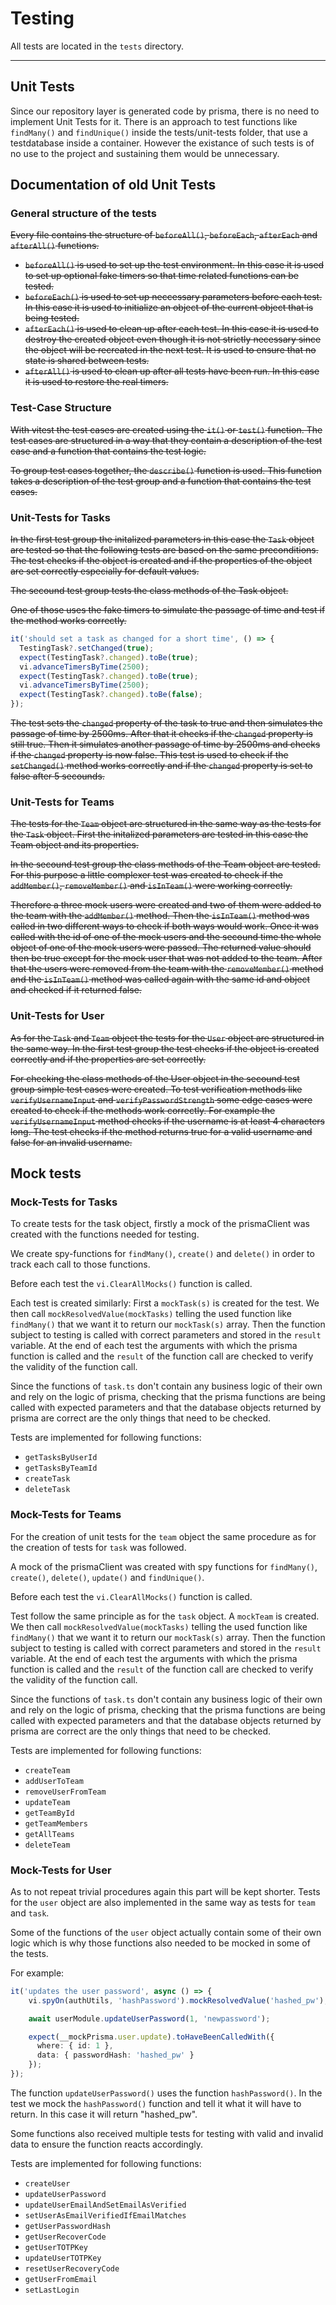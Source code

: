 # Testing

All tests are located in the `tests` directory.

---

## Unit Tests

Since our repository layer is generated code by prisma, there is no need to implement Unit Tests for it. There is an approach to test functions like `findMany()` and `findUnique()` inside the tests/unit-tests folder, that use a testdatabase inside a container. However the existance of such tests is of no use to the project and sustaining them would be unnecessary.

## Documentation of old Unit Tests
### General structure of the tests

~~Every file contains the structure of `beforeAll()`, `beforeEach`, `afterEach` and `afterAll()` functions.~~

- ~~`beforeAll()` is used to set up the test environment. In this case it is used to set up optional fake timers so that time related functions can be tested.~~
- ~~`beforeEach()` is used to set up neccessary parameters before each test. In this case it is used to initialize an object of the current object that is being tested.~~
- ~~`afterEach()` is used to clean up after each test. In this case it is used to destroy the created object even though it is not strictly necessary since the object will be recreated in the next test. It is used to ensure that no state is shared between tests.~~
- ~~`afterAll()` is used to clean up after all tests have been run. In this case it is used to restore the real timers.~~

### Test-Case Structure

~~With vitest the test cases are created using the `it()` or `test()` function. The test cases are structured in a way that they contain a description of the test case and a function that contains the test logic.~~

~~To group test cases together, the `describe()` function is used. This function takes a description of the test group and a function that contains the test cases.~~

### Unit-Tests for Tasks

~~In the first test group the initalized parameters in this case the `Task` object are tested so that the following tests are based on the same preconditions.
The test checks if the object is created and if the properties of the object are set correctly especially for default values.~~

~~The secound test group tests the class methods of the Task object.~~

~~One of those uses the fake timers to simulate the passage of time and test if the method works correctly.~~

```ts
it('should set a task as changed for a short time', () => {
  TestingTask?.setChanged(true);
  expect(TestingTask?.changed).toBe(true);
  vi.advanceTimersByTime(2500);
  expect(TestingTask?.changed).toBe(true);
  vi.advanceTimersByTime(2500);
  expect(TestingTask?.changed).toBe(false);
});
```

~~The test sets the `changed` property of the task to true and then simulates the passage of time by 2500ms. After that it checks if the `changed` property is still true. Then it simulates another passage of time by 2500ms and checks if the `changed` property is now false.
This test is used to check if the `setChanged()` method works correctly and if the `changed` property is set to false after 5 secounds.~~

### Unit-Tests for Teams

~~The tests for the `Team` object are structured in the same way as the tests for the `Task` object.
First the initalized parameters are tested in this case the Team object and its properties.~~

~~In the secound test group the class methods of the Team object are tested.
For this purpose a little complexer test was created to check if the `addMember()`, `removeMember()` and `isInTeam()` were working correctly.~~

~~Therefore a three mock users were created and two of them were added to the team with the `addMember()` method. Then the `isInTeam()` method was called in two different ways to check if both ways would work. Once it was called with the id of one of the mock users and the secound time the whole object of one of the mock users were passed. The returned value should then be true except for the mock user that was not added to the team. After that the users were removed from the team with the `removeMember()` method and the `isInTeam()` method was called again with the same id and object and checked if it returned false.~~

### Unit-Tests for User

~~As for the `Task` and `Team` object the tests for the `User` object are structured in the same way.
In the first test group the test checks if the object is created correctly and if the properties are set correctly.~~

~~For checking the class methods of the User object in the secound test group simple test cases were created. To test verification methods like `verifyUsernameInput` and `verifyPasswordStrength` some edge cases were created to check if the methods work correctly. For example the `verifyUsernameInput` method checks if the username is at least 4 characters long. The test checks if the method returns true for a valid username and false for an invalid username.~~

## Mock tests

### Mock-Tests for Tasks

To create tests for the task object, firstly a mock of the prismaClient was
created with the functions needed for testing.

We create spy-functions for `findMany()`, `create()` and `delete()` in order
to track each call to those functions.

Before each test the `vi.ClearAllMocks()` function is called.

Each test is created similarly: First a `mockTask(s)` is created for the test.
We then call `mockResolvedValue(mockTasks)` telling the used function like
`findMany()` that we want it to return our `mockTask(s)` array.
Then the function subject to testing is called with correct parameters and
stored in the `result` variable.
At the end of each test the arguments with which the prisma function is called
and the `result` of the function call are checked to verify the validity of the
function call.

Since the functions of `task.ts` don't contain any business logic of their own
and rely on the logic of prisma, checking that the prisma functions are being
called with expected parameters and that the database objects returned by
prisma are correct are the only things that need to be checked.

Tests are implemented for following functions:

- `getTasksByUserId`
- `getTasksByTeamId`
- `createTask`
- `deleteTask`

### Mock-Tests for Teams

For the creation of unit tests for the `team` object the same procedure as for
the creation of tests for `task` was followed.

A mock of the prismaClient was created with spy functions for
`findMany()`, `create()`, `delete()`, `update()` and `findUnique()`.

Before each test the `vi.ClearAllMocks()` function is called.

Test follow the same principle as for the `task` object. A `mockTeam` is created.
We then call `mockResolvedValue(mockTasks)` telling the used function like
`findMany()` that we want it to return our `mockTask(s)` array.
Then the function subject to testing is called with correct parameters and
stored in the `result` variable.
At the end of each test the arguments with which the prisma function is called
and the `result` of the function call are checked to verify the validity of the
function call.

Since the functions of `task.ts` don't contain any business logic of their own
and rely on the logic of prisma, checking that the prisma functions are being
called with expected parameters and that the database objects returned by
prisma are correct are the only things that need to be checked.

Tests are implemented for following functions:

- `createTeam`
- `addUserToTeam`
- `removeUserFromTeam`
- `updateTeam`
- `getTeamById`
- `getTeamMembers`
- `getAllTeams`
- `deleteTeam`

### Mock-Tests for User

As to not repeat trivial procedures again this part will be kept shorter.
Tests for the `user` object are also implemented in the same way as tests for
`team` and `task`.

Some of the functions of the `user` object actually contain some of their own logic
which is why those functions also needed to be mocked in some of the tests.

For example:

```ts
it('updates the user password', async () => {
    vi.spyOn(authUtils, 'hashPassword').mockResolvedValue('hashed_pw');

    await userModule.updateUserPassword(1, 'newpassword');

    expect(__mockPrisma.user.update).toHaveBeenCalledWith({
      where: { id: 1 },
      data: { passwordHash: 'hashed_pw' }
    });
});
```

The function `updateUserPassword()` uses the function `hashPassword()`. In the test we mock the `hashPassword()`
function and tell it what it will have to return. In this case it will return "hashed_pw".

Some functions also received multiple tests for testing with valid and invalid data to ensure the function reacts
accordingly.

Tests are implemented for following functions:

- `createUser`
- `updateUserPassword`
- `updateUserEmailAndSetEmailAsVerified`
- `setUserAsEmailVerifiedIfEmailMatches`
- `getUserPasswordHash`
- `getUserRecoverCode`
- `getUserTOTPKey`
- `updateUserTOTPKey`
- `resetUserRecoveryCode`
- `getUserFromEmail`
- `setLastLogin`
